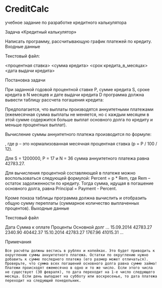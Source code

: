 # CreditCalc
учебное задание по разработке кредитного калькулятора

Задача «Кредитный калькулятор»

Написать программу, рассчитывающую график платежей по кредиту.
Входные данные

Текстовый файл:

<процентная ставка> <сумма кредита> <срок кредита_в_месяцах> <дата выдачи кредита> 

Постановка задачи

При заданной годовой процентной ставке P, сумме кредита S, сроке кредита в N месяцев и дате выдачи кредита D программа должна вывести таблицу рассчета погашения кредита:

Предполагается, что выплаты производятся аннуитетными платежами (ежемесячная сумма выплаты не меняется, но с каждым месяцем в этой сумме содержится больше выплат основного долга по кредиту и меньше процентных выплат).

Вычисление суммы аннуитетного платежа производится по формуле:

, где p – это нормализованная месячная процентная ставка (p = P / 100 / 12).

Для S = 1200000, P = 17 и N = 36 сумма аннуитетного платежа равна 42783.27.

Для вычисления процентной составляющей в платеже можно воспользоваться следующей формулой: Percent = p * Rem, где Rem – остаток задолженности по кредиту. Тогда сумма, идущая в погашение основного долга, равна Principal = Payment - Percent.

Кроме показа таблицы программа должна вычислить и отобразить общую сумму переплаты (суммарное количество выплаченных процентов).
Выходные данные

Текстовый файл

Дата         Сумма к оплате       Проценты       Основной долг
...
15.09.2014       42783.27         2340.90        40442.37
15.10.2014       42783.27         1767.96        41015.31
...

Примечания

    Все расчёты должны вестись в рублях и копейках. Это будет приводить к округлению суммы аннуитетного платежа. Остатки по округлению нужно добавить к сумме последнего платежа (его размер может отличаться). Проверьте, что сумма всех погашений основного долга равна сумме займа!
    Платежи происходят ежемесячно в одно и то же число. Если этого числа не существует (30 февраля), то дата переходит на 1-е число следующего месяца. Если день выпадает на субботу или воскресенье, то дата платежа переходит на следующий понедельник.

